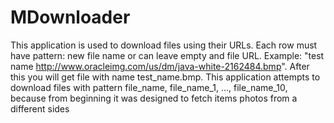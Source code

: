 MDownloader
===========
This application is used to download files using their URLs. Each row must have pattern: new file name or can leave empty and file URL. Example: "test name http://www.oracleimg.com/us/dm/java-white-2162484.bmp". 
After this you will get file with name test_name.bmp. This application attempts to download files with pattern file_name, file_name_1, ..., file_name_10, because from beginning it was designed to fetch items photos from a different sides

